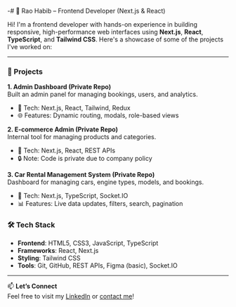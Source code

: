 -# 🚀 Rao Habib – Frontend Developer (Next.js & React)

Hi! I'm a frontend developer with hands-on experience in building responsive, high-performance web interfaces using **Next.js**, **React**, **TypeScript**, and **Tailwind CSS**. Here's a showcase of some of the projects I've worked on:

---

### 🔧 Projects

**1. Admin Dashboard (Private Repo)**  
Built an admin panel for managing bookings, users, and analytics.  
- 🧠 Tech: Next.js, React, Tailwind, Redux  
- 🌐 Features: Dynamic routing, modals, role-based views

**2. E-commerce Admin (Private Repo)**  
Internal tool for managing products and categories.  
- 🧠 Tech: Next.js, React, REST APIs  
- 🔒 Note: Code is private due to company policy

**3. Car Rental Management System (Private Repo)**  
Dashboard for managing cars, engine types, models, and bookings.  
- 🧠 Tech: Next.js, TypeScript, Socket.IO  
- 📊 Features: Live data updates, filters, search, pagination


### 🛠️ Tech Stack

- **Frontend**: HTML5, CSS3, JavaScript, TypeScript  
- **Frameworks**: React, Next.js  
- **Styling**: Tailwind CSS  
- **Tools**: Git, GitHub, REST APIs, Figma (basic), Socket.IO

---

📫 **Let’s Connect**  
Feel free to visit my [LinkedIn](https://linkedin.com/in/your-profile) or [contact me](mailto:youremail@example.com)!

